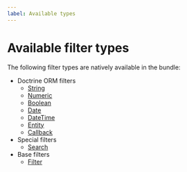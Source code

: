```yaml
---
label: Available types
---
```


# Available filter types

The following filter types are natively available in the bundle:

- Doctrine ORM filters
    - [String](types/doctrine-orm/string.md)
    - [Numeric](types/doctrine-orm/numeric.md)
    - [Boolean](types/doctrine-orm/boolean.md)
    - [Date](types/doctrine-orm/date.md)
    - [DateTime](types/doctrine-orm/date-time.md)
    - [Entity](types/doctrine-orm/entity.md)
    - [Callback](types/callback.md)
- Special filters
    - [Search](types/search.md)
- Base filters
    - [Filter](types/filter.md)